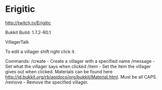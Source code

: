 Erigitic
========

http://twitch.tv/Erigitic

Bukkit Build: 1.7.2-R0.1

VillagerTalk

To edit a villager shift right click it.

Commands:
    /create <name> - Create a villager with a specified name
    /message <message> - Set what the villager says when clicked
    /item <material> - Set the item the villager gives out when clicked. Materials can be found here http://jd.bukkit.org/rb/apidocs/org/bukkit/Material.html. Must be all CAPS.
    /remove <name> - Remove the specified villager.
